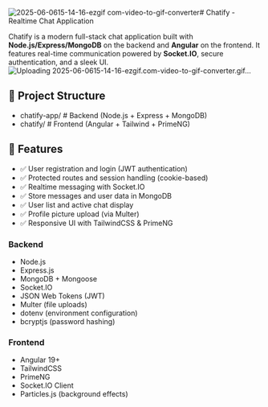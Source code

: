 ![2025-06-0615-14-16-ezgif com-video-to-gif-converter](https://github.com/user-attachments/assets/f65c1c09-5625-4d81-b518-e732bfac94be)# Chatify - Realtime Chat Application

Chatify is a modern full-stack chat application built with **Node.js/Express/MongoDB** on the backend and **Angular** on the frontend. It features real-time communication powered by **Socket.IO**, secure authentication, and a sleek UI.
![Uploading 2025-06-0615-14-16-ezgif.com-video-to-gif-converter.gif…]()

## 📁 Project Structure

- chatify-app/ # Backend (Node.js + Express + MongoDB)
- chatify/ # Frontend (Angular + Tailwind + PrimeNG)

## 🚀 Features

- ✅ User registration and login (JWT authentication)
- ✅ Protected routes and session handling (cookie-based)
- ✅ Realtime messaging with Socket.IO
- ✅ Store messages and user data in MongoDB
- ✅ User list and active chat display
- ✅ Profile picture upload (via Multer)
- ✅ Responsive UI with TailwindCSS & PrimeNG

### Backend

- Node.js
- Express.js
- MongoDB + Mongoose
- Socket.IO
- JSON Web Tokens (JWT)
- Multer (file uploads)
- dotenv (environment configuration)
- bcryptjs (password hashing)

### Frontend

- Angular 19+
- TailwindCSS
- PrimeNG
- Socket.IO Client
- Particles.js (background effects)
